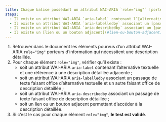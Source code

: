 ```yaml
---
title: Chaque balise possédant un attribut WAI-ARIA `role="img"` [porteuse d’information](#image-porteuse-d-information), qui nécessite une [description détaillée](#description-detaillee-image), vérifie-t-elle une de ces conditions ?
steps:
  - Il existe un attribut WAI-ARIA `aria-label` contenant l’[alternative textuelle](#alternative-textuelle-image) et une référence à une [description détaillée](#description-detaillee-image) adjacente.
  - Il existe un attribut WAI-ARIA `aria-labelledby` associant un [passage de texte](#passage-de-texte-lie-par-aria-labelledby-ou-aria-describedby) faisant office d’[alternative textuelle](#alternative-textuelle-image) et un autre faisant office de [description détaillée](#description-detaillee-image).
  - Il existe un attribut WAI-ARIA `aria-describedby` associant un [passage de texte](#passage-de-texte-lie-par-aria-labelledby-ou-aria-describedby) faisant office de [description détaillée](#description-detaillee-image).
  - Il existe un [lien ou un bouton adjacent](#lien-ou-bouton-adjacent) permettant d’accéder à la [description détaillée](#description-detaillee-image).
---
```


1. Retrouver dans le document les éléments pourvus d’un attribut WAI-ARIA `role="img"` porteurs d’information qui nécessitent une description détaillée.
2. Pour chaque élément `role="img"`, vérifier qu’il existe :
   - soit un attribut WAI-ARIA `aria-label` contenant l’alternative textuelle et une référence à une description détaillée adjacente ;
   - soit un attribut WAI-ARIA `aria-labelledby` associant un passage de texte faisant office d’alternative textuelle et un autre faisant office de description détaillée ;
   - soit un attribut WAI-ARIA `aria-describedby` associant un passage de texte faisant office de description détaillée ;
   - soit un lien ou un bouton adjacent permettant d’accéder à la description détaillée.
3. Si c’est le cas pour chaque élément `role="img"`, **le test est validé**.
